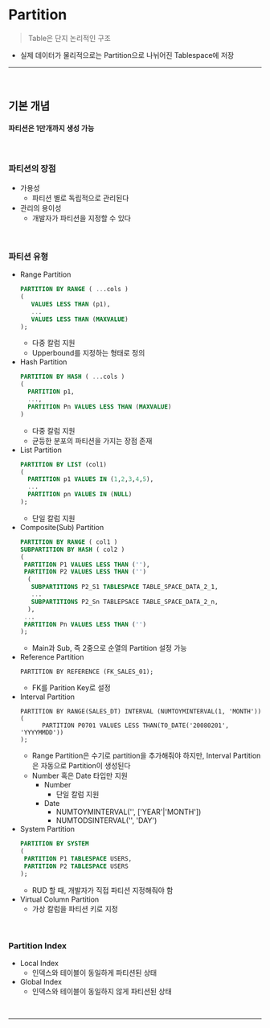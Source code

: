 # Partition
> Table은 단지 논리적인 구조
* 실제 데이터가 물리적으로는 Partition으로 나뉘어진 Tablespace에 저장

<hr>
<br>

## 기본 개념
#### 파티션은 1만개까지 생성 가능

<br>

### 파티션의 장점
* 가용성
  * 파티션 별로 독립적으로 관리된다
* 관리의 용이성
  * 개발자가 파티션을 지정할 수 있다

<br>

### 파티션 유형
* Range Partition
  ```sql
  PARTITION BY RANGE ( ...cols ) 
  (
     VALUES LESS THAN (p1),
     ...
     VALUES LESS THAN (MAXVALUE)
  );
  ```
  * 다중 칼럼 지원
  * Upperbound를 지정하는 형태로 정의
* Hash Partition
  ```sql
  PARTITION BY HASH ( ...cols )
  (
    PARTITION p1,
    ...,
    PARTITION Pn VALUES LESS THAN (MAXVALUE)
  )
  ```
  * 다중 칼럼 지원 
  * 균등한 분포의 파티션을 가지는 장점 존재
* List Partition
  ```sql
  PARTITION BY LIST (col1) 
  (
    PARTITION p1 VALUES IN (1,2,3,4,5),
    ...
    PARTITION pn VALUES IN (NULL)
  );
  ```
  * 단일 칼럼 지원
* Composite(Sub) Partition 
  ```sql
  PARTITION BY RANGE ( col1 )
  SUBPARTITION BY HASH ( col2 )
  (
   PARTITION P1 VALUES LESS THAN (''),
   PARTITION P2 VALUES LESS THAN ('')
    (
     SUBPARTITIONS P2_S1 TABLESPACE TABLE_SPACE_DATA_2_1,
     ...
     SUBPARTITIONS P2_Sn TABLEPSACE TABLE_SPACE_DATA_2_n,
    ),
   ...
   PARTITION Pn VALUES LESS THAN ('')
  );
  ```
  * Main과 Sub, 즉 2중으로 순열의 Partition 설정 가능
* Reference Partition
  ```mysql
  PARTITION BY REFERENCE (FK_SALES_01);
  ```
  * FK를 Parition Key로 설정
* Interval Partition
  ```mysql
  PARTITION BY RANGE(SALES_DT) INTERVAL (NUMTOYMINTERVAL(1, 'MONTH'))
  (
	    PARTITION P0701 VALUES LESS THAN(TO_DATE('20080201', 'YYYYMMDD'))
  );
  ```
  * Range Partition은 수기로 partition을 추가해줘야 하지만, Interval Partition은 자동으로 Partition이 생성된다
  * Number 혹은 Date 타입만 지원
    * Number
      * 단일 칼럼 지원 
    * Date
      * NUMTOYMINTERVAL('', ['YEAR'|'MONTH'])
      * NUMTODSINTERVAL('', 'DAY')
* System Partition
  ```sql
  PARTITION BY SYSTEM
  (
   PARTITION P1 TABLESPACE USERS,
   PARTITION P2 TABLESPACE USERS
  );
  ```
  * RUD 할 때, 개발자가 직접 파티션 지정해줘야 함
* Virtual Column Partition
  * 가상 칼럼을 파티션 키로 지정

<br>

### Partition Index
* Local Index
  * 인덱스와 테이블이 동일하게 파티션된 상태
* Global Index
  * 인덱스와 테이블이 동일하지 않게 파티션된 상태

<br>
<hr>
<br>
